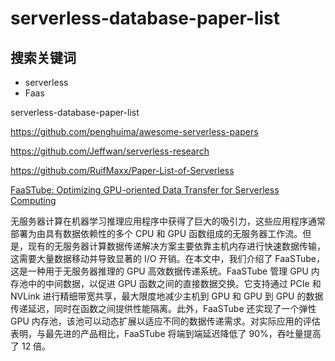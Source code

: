 # serverless-database-paper-list

## 搜索关键词

* serverless
* Faas

serverless-database-paper-list

https://github.com/penghuima/awesome-serverless-papers

https://github.com/Jeffwan/serverless-research

https://github.com/RuifMaxx/Paper-List-of-Serverless

[FaaSTube: Optimizing GPU-oriented Data Transfer for Serverless Computing](https://arxiv.org/pdf/2411.01830)

无服务器计算在机器学习推理应用程序中获得了巨大的吸引力，这些应用程序通常部署为由具有数据依赖性的多个 CPU 和 GPU 函数组成的无服务器工作流。但是，现有的无服务器计算数据传递解决方案主要依靠主机内存进行快速数据传输，这需要大量数据移动并导致显著的 I/O 开销。在本文中，我们介绍了 FaaSTube，这是一种用于无服务器推理的 GPU 高效数据传递系统。FaaSTube 管理 GPU 内存池中的中间数据，以促进 GPU 函数之间的直接数据交换。它支持通过 PCIe 和 NVLink 进行精细带宽共享，最大限度地减少主机到 GPU 和 GPU 到 GPU 的数据传递延迟，同时在函数之间提供性能隔离。此外，FaaSTube 还实现了一个弹性 GPU 内存池，该池可以动态扩展以适应不同的数据传递需求。对实际应用的评估表明，与最先进的产品相比，FaaSTube 将端到端延迟降低了 90%，吞吐量提高了 12 倍。
